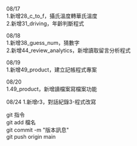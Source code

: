 08/17  
1.新增28_c_to_f，攝氏溫度轉華氏溫度  
2.新增31_driving，年齡判斷程式 

08/18  
1.新增38_guess_num，猜數字  
2.新增44_review_analytics，新增讀取留言分析程式  

08/19  
1.新增49_product，建立記帳程式專案  

08/20  
1.49_product，新增讀檔案寫檔案功能  

08/24
1.新增r3，對話紀錄3-程式改寫

git 指令  
git add 檔名  
git commit -m "版本訊息"  
git push origin main  

